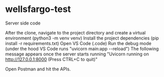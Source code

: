 # wellsfargo-test
Server side code


After the clone, navigate to the project directory and create a virtual environment (python3 -m venv venv)
Install the project dependencies (pip install -r requirements.txt)
Open VS Code (.code)
Run the debug mode (under the hood VS Code runs "uvicorn main:app --reload")
The following message appears once the server starts running "Uvicorn running on http://127.0.0.1:8000 (Press CTRL+C to quit)"

Open Postman and hit the APIs.
